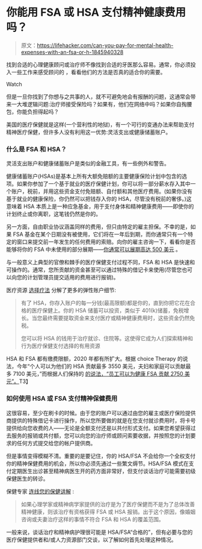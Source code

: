 # 你能用 FSA 或 HSA 支付精神健康费用吗？

> 原文：<https://lifehacker.com/can-you-pay-for-mental-health-expenses-with-an-fsa-or-h-1845940328>

找到合适的心理健康顾问或治疗师不像找到合适的牙医那么容易。通常，你必须投入一些工作来感受顾问的 ，看看他们的方法是否真的适合你的需要。

Watch

但是一旦你找到了你想与之共事的人，就不可避免地会有报酬的问题，这通常会带来一大堆逻辑问题:治疗师接受保险吗？如果有，他们在网络中吗？如果你自掏腰包，你能负担得起吗？

美国的医疗保健就是这样(一个营利性的地狱)，有一个可行的变通办法来帮助支付精神医疗保健，但许多人没有利用这一优势:灵活支出或健康储蓄账户。

### 什么是 FSA 和 HSA？

灵活支出账户和健康储蓄账户是类似的金融工具，有一些例外和警告。

健康储蓄账户(HSAs)是基本上所有大额免赔额的主要健康保险计划中包含的选项。如果你参加了一个基于就业的医疗保健计划，你可以将一部分薪水存入其中一个账户，税前，并用这些资金支付免赔额、自付额和其他医疗费用。(如果你没有基于就业的健康保险，你仍然可以把钱存入你的 HSA，尽管没有税前的奢侈。)这意味着 HSA 本质上是一种应急基金，用于支付身体和精神健康费用——即使你的计划终止或你离职，这笔钱仍然是你的。

另一方面，自由职业协议涵盖同样的费用，但只由特定的雇主担保。不幸的是，如果 FSA 基金在某个日期没有被使用，它们将在一年后到期，而你通常只有一个特定的窗口来提交前一年发生的任何费用的索赔。向你的雇主咨询一下，看看你是否能够将你的 FSA 中未使用的部分展期——[你通常可以展期高达 500 美元](https://twocents.lifehacker.com/how-to-spend-your-extra-fsa-money-1821055768) 。

与一般意义上典型的官僚和棘手的医疗保健支付过程不同，FSA 和 HSA 是快速和可操作的。通常，您所贡献的资金甚至可以通过特殊的借记卡来使用(尽管您也可以向您的计划管理员提交适用的费用进行报销)。

医疗资源 [选择疗法](https://www.choosingtherapy.com/hsa-therapy-mental-health/) 分解了更多的弹性账户细节:

> 有了 HSA，你存入账户的每一分钱(最高限额)都是你的，直到你把它花在合格的医疗保健上。你的 HSA 储蓄可以投资，类似于 401(k)储蓄，免税增长。当您最终需要提取资金来支付医疗或精神健康费用时，这些资金仍然免税。
> 
> 您可以将 HSA 的钱用于治疗就诊、住院等。这使得它成为人们探索精神和行为医疗保健支付选择的有用资源

HSA 和 FSA 都有缴费限额，2020 年都有所扩大。根据 choice Therapy 的说法，今年“个人可以为他们的 HSA 贡献最多 3550 美元，夫妇和家庭可以贡献最多 7100 美元，”而根据人们保持的 [的说法，“员工可以为健康 FSA 贡献 2750 美元”。](https://www.peoplekeep.com/blog/2020-fsa-limits#:~:text=For%202020%2C%20employees%20can%20contribute,health%20savings%20accounts%20(HSAs).)T3】

### 如何使用 HSA 或 FSA 支付精神保健费用

这很容易，至少在刷卡的时候。由于您的账户可以通过由您的雇主或医疗保险提供商提供的特殊借记卡进行操作，所以您所要做的就是在您支付就诊费用时，将卡号提供给向您收费的人——无论是全额支付还是以共付形式支付。如果您希望获得过去服务的报销或共付额，您可以向您的治疗师或顾问索要收据，并按照您的计划要求的任何方式提交给您的帐户提供商。

但是事情变得模糊不清。重要的是要记住，你的 HSA/FSA 不会给你一个全权支付你的精神保健费用的机会，所以你必须先通过一些繁文缛节。HSA/FSA 模式在支付定期医生出诊甚至精神病医生开的药方面非常好，但支付谈话治疗可能需要初级保健医生的转诊。

保健专家 [连线您的保健讲解](https://www.connectyourcare.com/blog/can-i-pay-for-mental-health-care-using-my-fsa-or-hsa/) :

> 如果心理学家或精神病学家提供的治疗是为了医疗保健而不是为了总体改善精神健康，则该治疗有资格获得 FSA 或 HSA 报销。出于这个原因，像婚姻咨询或夫妻治疗这样的事情不符合 FSA 和 HSA 的覆盖范围。

一般来说，谈话治疗和精神病护理很可能是 HSA/FSA“合格的”，但有必要与您的医疗保健提供者和/或人力资源部门交谈，以了解如何首先处理这种情况。